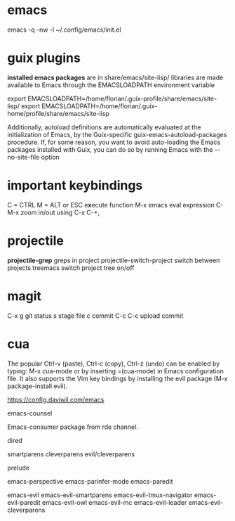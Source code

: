 # emacs

emacs -q -nw -l ~/.config/emacs/init.el


# guix plugins
**installed emacs packages** are in share/emacs/site-lisp/ 
libraries are made available to Emacs through the EMACSLOADPATH environment variable

export EMACSLOADPATH=/home/florian/.guix-profile/share/emacs/site-lisp/
export EMACSLOADPATH=/home/florian/.guix-home/profile/share/emacs/site-lisp

Additionally, autoload definitions are automatically evaluated at the initialization of Emacs, by the Guix-specific guix-emacs-autoload-packages procedure. If, for some reason, you want to avoid auto-loading the Emacs packages installed with Guix, you can do so by running Emacs with the --no-site-file option

# important keybindings
C = CTRL
M = ALT or ESC
e**x**ecute function M-x
emacs eval expression    C-M-x
zoom in/out using C-x C-+,

# projectile

**projectile-grep** greps in project
projectile-switch-project  switch between projects
treemacs  switch project tree on/off

# magit

C-x g       git status
s           stage file
c           commit
C-c C-c     upload commit

# cua

The popular Ctrl-v (paste), Ctrl-c (copy), Ctrl-z (undo) can be enabled by typing: M-x cua-mode or by inserting =(cua-mode) in Emacs configuration file. It also supports the Vim key bindings by installing the evil package (M-x package-install evil).

https://config.daviwil.com/emacs





emacs-counsel


Emacs-consumer package from rde channel.


dired


smartparens
cleverparens
evil/cleverparens

prelude


emacs-perspective
emacs-parinfer-mode
emacs-paredit


emacs-evil
emacs-evil-smartparens
emacs-evil-tmux-navigator
emacs-evil-paredit
emacs-evil-owl
emacs-evil-mc
emacs-evil-leader
emacs-evil-cleverparens



